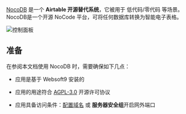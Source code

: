 [NocoDB](https://www.nocodb.com/) 是一个 **Airtable 开源替代系统**，它被用于 低代码/零代码  等场景。NocoDB是一个开源 NoCode 平台，可将任何数据库转换为智能电子表格。


![控制面板](https://libs.websoft9.com/Websoft9/DocsPicture/zh/nocodb/nocodb-gui-websoft9.png)


## 准备

在参阅本文档使用 NocoDB 时，需要确保如下几点：

- 应用是基于 Websoft9 安装的

- 应用的用途符合 [AGPL-3.0](https://opensource.org/licenses/AGPL-3.0) 开源许可协议

- 应用具备访问条件：[配置域名](./domain-set) 或 **服务器安全组**开启网外端口